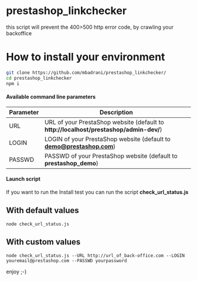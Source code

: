 # prestashop_linkchecker
this script will prevent the 400>500 http error code, by crawling your backoffice

# How to install your environment

```bash
git clone https://github.com/mbadrani/prestashop_linkchecker/
cd prestashop_linkchecker
npm i
```

#### Available command line parameters

| Parameter           | Description      |
|---------------------|----------------- |
| URL                 | URL of your PrestaShop website (default to **http://localhost/prestashop/admin-dev/**) |
| LOGIN               | LOGIN of your PrestaShop website (default to **demo@prestashop.com**) |
| PASSWD              | PASSWD of your PrestaShop website (default to **prestashop_demo**) |

#### Launch script
If you want to run the Install test you can run the script **check_url_status.js**
## With default values
```
node check_url_status.js
```
## With custom values
```
node check_url_status.js --URL http://url_of_back-office.com --LOGIN youremail@prestashop.com --PASSWD yourpassword
```
enjoy ;-)
